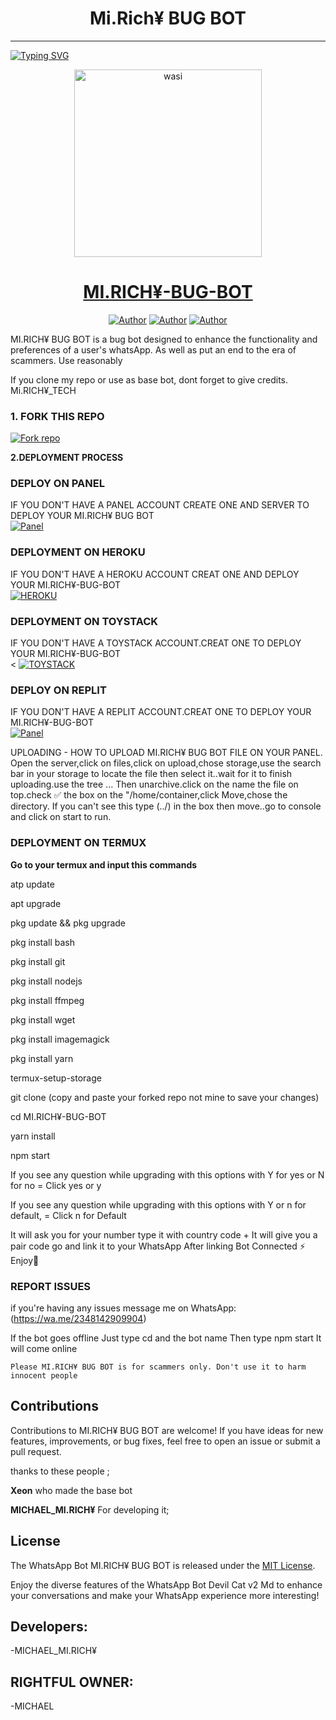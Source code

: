 <h1 align="center"> Mi.Rich¥ BUG BOT </h1>
<p align="center">  
  
***
  
<a href="https://git.io/typing-svg"><img src="https://readme-typing-svg.demolab.com?font=Black+Ops+One&size=50&pause=1000&color=1BAFBAFF&center=true&width=910&height=100&lines=THANKS FOR CHOOSING ;Mi.Rich¥-BUG-BOT;WHATSAPP+BUG+BOT;CREATED+BY+MCHAEL+MI.RICH¥;RELEASED+12.08.24;MADE WITH LOVE " alt="Typing SVG" /></a>
  </p>

  <p align="center">  
  <a href="https://whatsapp.com/channel/0029VagTGyuI1rcotBW2mn3p">
    <img alt="wasi" height="300" src="https://telegra.ph/file/3a21bf26bedef7966fd74.jpg">
    <h1 align="center">MI.RICH¥-BUG-BOT</h1>
  </a>
</p>
<p align="center">
<a href="https://github.com/MI.RICHY¥"><img title="Author" src="https://img.shields.io/badge/MI.RICH¥-black?style=for-the-badge&logo=Github"></a> <a href="https://whatsapp.com/channel/0029VagTGyuI1rcotBW2mn3p"><img title="Author" src="https://img.shields.io/badge/CHANNEL-black/white?style=for-the-badge&logo=whatsapp"></a> <a href="https://wa.me/2348142909904"><img title="Author" src="https://img.shields.io/badge/CHAT US-black?style=for-the-badge&logo=whatsapp"></a>

   
   

MI.RICH¥ BUG BOT is a bug bot designed to enhance the functionality and preferences of a user's whatsApp. As well as put an end to the era of scammers. Use reasonably

If you clone my repo or use as base bot, dont forget to give credits. Mi.RICH¥_TECH
### 1. FORK THIS REPO

<a href='https://github.com/mirichy419/MI.RICHY-BUG-BOT/fork' target="_blank"><img alt='Fork repo' src='https://img.shields.io/badge/Fork This Repo-black?style=for-the-badge&logo=git&logoColor=Black'/></a>
   


 **2.DEPLOYMENT PROCESS**
### DEPLOY ON PANEL
IF YOU DON'T HAVE A PANEL ACCOUNT CREATE ONE AND SERVER TO DEPLOY YOUR MI.RICH¥ BUG BOT 
    <br>
    <a href='https://bot-hosting.net/?aff=1264676029318955030' target="_blank"><img alt='Panel' src='https://img.shields.io/badge/-Deploy-red?style=for-the-badge&logo=panel&logoColor=black'/></a>

### DEPLOYMENT ON HEROKU
IF YOU DON'T HAVE A HEROKU ACCOUNT CREAT ONE AND DEPLOY YOUR MI.RICH¥-BUG-BOT
    <br>
    <a href='https://signup.heroku.com' target="_blank"><img alt='HEROKU'
src='https://img.shield.io/badge/-Deploy-blue?style=for-the-badge&logo=heroku&logocolor=black'/></a>

### DEPLOYMENT ON TOYSTACK
IF YOU DON'T HAVE A TOYSTACK ACCOUNT.CREAT ONE TO DEPLOY YOUR MI.RICH¥-BUG-BOT
   <br>
  <
    <a href='https://bot-hosting.net/?aff=1264676029318955030' target="_blank"><img alt='TOYSTACK' src='https://img.shields.io/badge/-Deploy-blue?style=for-the-badge&logo=toystack&logoColor=black'/></a>

### DEPLOY ON REPLIT  
IF YOU DON'T HAVE A REPLIT ACCOUNT.CREAT ONE TO DEPLOY YOUR MI.RICH¥-BUG-BOT
  <br>
  <a href='https://bot-hosting.net/?aff=1264676029318955030' target="_blank"><img alt='Panel' src='https://img.shields.io/badge/-Deploy-red?style=for-the-badge&logo=panel&logoColor=black'/></a>


UPLOADING - HOW TO UPLOAD MI.RICH¥ BUG BOT FILE ON YOUR PANEL. Open the server,click on files,click on upload,chose storage,use the search bar in your storage to locate the file then select it..wait for it to finish uploading.use the tree ... Then unarchive.click on the name the file on top.check ✅ the box on the "/home/container,click Move,chose the directory. If you can't see this type (../) in the box then move..go to console and click on start to run.

### DEPLOYMENT ON TERMUX

**Go to your termux and input this commands**


atp update

apt upgrade

pkg update && pkg upgrade

pkg install bash

pkg install git

pkg install nodejs

pkg install ffmpeg

pkg install wget

pkg install imagemagick

pkg install yarn

termux-setup-storage

git clone  (copy and paste your forked repo not mine to save your changes) 


cd MI.RICH¥-BUG-BOT

yarn install
   
npm start


If you see any question while upgrading with this options with Y for yes or N for no = Click yes or y

If you see any question while upgrading with this options with Y or n for default, = Click n for Default



 It will ask you for your number type it with country code +
 It will give you a pair code go and link it to your WhatsApp 
 After linking
 Bot Connected ⚡
 Enjoy🤖

### REPORT ISSUES

if you're having any issues message me on
WhatsApp: (https://wa.me/2348142909904) 

If the bot goes offline 
Just type cd and the bot name 
Then type npm start
It will come online

`Please MI.RICH¥ BUG BOT is for scammers only. Don't use it to harm innocent people`


## Contributions

Contributions to MI.RICH¥ BUG BOT are welcome! If you have ideas for new features, improvements, or bug fixes, feel free to open an issue or submit a pull request. <br>

   thanks to these people ;

   **Xeon** who made the base bot

   **MICHAEL_MI.RICH¥** For developing it; <br>


## License

The WhatsApp Bot MI.RICH¥ BUG BOT is released under the [MIT License](https://opensource.org/licenses/MIT).

Enjoy the diverse features of the WhatsApp Bot Devil Cat v2 Md to enhance your conversations and make your WhatsApp experience more interesting!

## Developers:

-MICHAEL_MI.RICH¥
## RIGHTFUL OWNER:
-MICHAEL
